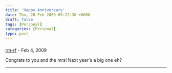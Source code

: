 ```yaml
---
title: 'Happy Anniversary'
date: Thu, 26 Feb 2009 05:22:30 +0000
draft: false
tags: [Personal]
categories: [Personal]
type: post
---
```



#### 
[rm-rf](http:// "dgoodwin@dangerouslyinc.com") - <time datetime="2009-02-26 08:52:24">Feb 4, 2009</time>

Congrats to you and the mrs! Next year's a big one eh?
<hr />
